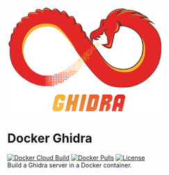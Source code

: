 ![](./ghidra_logo.png)
# Docker Ghidra
[![Docker Cloud Build](https://img.shields.io/docker/cloud/build/0xf15h/ghidra.svg?style=popout)](https://hub.docker.com/r/0xf15h/ghidra) [![Docker Pulls](https://img.shields.io/docker/pulls/0xf15h/ghidra.svg?style=popout)](https://hub.docker.com/r/0xf15h/ghidra) [![License](https://img.shields.io/github/license/0xf15h/docker_ghidra.svg?style=popout)](https://hub.docker.com/r/0xf15h/ghidra)  
Build a Ghidra server in a Docker container.
